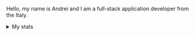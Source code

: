 
Hello, my name is Andrei and I am a full-stack application developer from the Italy.
  <details>
    <summary>My stats</summary>
   <img src="https://github-readme-stats.vercel.app/api?username=goto-eof&show_icons=true&hide=[%22issues%22]&theme=classic" alt="goto-eof" /> 
  </details>

<!--![green](green.jpg)-->

<!--
<p align="center"> 
  <img src="https://profile-counter.glitch.me/goto-eof/count.svg" />
</p>
-->

<!--
![Top Langs](https://github-readme-stats.vercel.app/api/top-langs/?username=goto-eof&hide_progress=false)
-->
